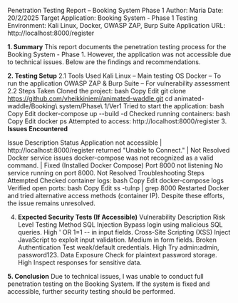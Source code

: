 Penetration Testing Report – Booking System Phase 1
Author: Maria
Date: 20/2/2025
Target Application: Booking System - Phase 1
Testing Environment: Kali Linux, Docker, OWASP ZAP, Burp Suite
Application URL: http://localhost:8000/register

**1. Summary**
This report documents the penetration testing process for the Booking System - Phase 1. However, the application was not accessible due to technical issues. Below are the findings and recommendations.

**2. Testing Setup**
2.1 Tools Used
Kali Linux – Main testing OS
Docker – To run the application
OWASP ZAP & Burp Suite – For vulnerability assessment
2.2 Steps Taken
Cloned the project:
bash
Copy
Edit
git clone https://github.com/vheikkiniemi/animated-waddle.git
cd animated-waddle/Booking\ system/Phase\ 1/Ver1
Tried to start the application:
bash
Copy
Edit
docker-compose up --build -d
Checked running containers:
bash
Copy
Edit
docker ps
Attempted to access: http://localhost:8000/register
3. **Issues Encountered**
   
Issue	Description	Status
Application not accessible    |	http://localhost:8000/register returned "Unable to Connect." |	 Not Resolved
Docker service issues	docker-compose was not recognized as a valid command.         |	  Fixed (Installed Docker Compose)
Port 8000 not listening	No service running on port 8000.	 Not Resolved
Troubleshooting Steps Attempted
Checked container logs:
bash
Copy
Edit
docker-compose logs
Verified open ports:
bash
Copy
Edit
ss -tulnp | grep 8000
Restarted Docker and tried alternative access methods (container IP).
Despite these efforts, the issue remains unresolved.

4. **Expected Security Tests (If Accessible)**
Vulnerability	Description	Risk Level	Testing Method
SQL Injection	Bypass login using malicious SQL queries.	High	' OR 1=1 -- in input fields.
Cross-Site Scripting (XSS)	Inject JavaScript to exploit input validation.	Medium	<script>alert('XSS')</script> in form fields.
Broken Authentication	Test weak/default credentials.	High	Try admin:admin, password123.
Data Exposure	Check for plaintext password storage.	High	Inspect responses for sensitive data.

**5. Conclusion**
Due to technical issues, I was unable to conduct full penetration testing on the Booking System. If the system is fixed and accessible, further security testing should be performed.
